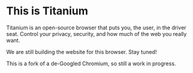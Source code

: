 # This is Titanium

Titanium is an open-source browser that puts you, the user, in the driver seat. Control your privacy, security, and how much of the web you really want.

We are still building the website for this browser. Stay tuned!

This is a fork of a de-Googled Chromium, so still a work in progress.
